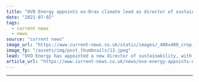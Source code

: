 ```yaml
---
title: "OVO Energy appoints ex-Drax climate lead as director of sustainability"
date: "2021-07-02"
tags: 
  - current news
  - news
source: "current news"
image_url: "https://www.current-news.co.uk/static/images/_400x400_crop_center-center/Dr-Rebecca-Heaton-credit-OVO-Energy.jpeg"
image_fp: "/assets/img/post_thumbnails/13.jpeg"
lead: "​OVO Energy has appointed a new director of sustainability, with Dr Rebecca Heaton joining from Drax where she was group head of climate change."
article_url: "https://www.current-news.co.uk/news/ovo-energy-appoints-dr-heaton-as-director-of-sustainability?utm_source=rss-feeds&utm_medium=rss&utm_campaign=rss"
---
```


---
